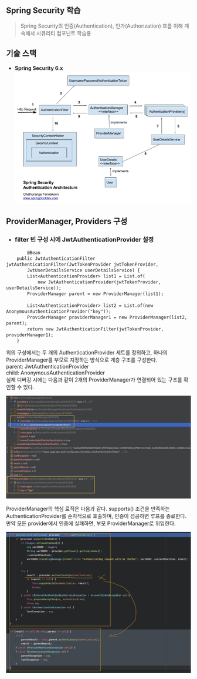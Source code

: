 ## Spring Security 학습

> Spring Security의 인증(Authentication), 인가(Authorization) 흐름 이해
> 계속해서 시큐리티 컴포넌트 학습용

## 기술 스택

- **Spring Security 6.x**
![sec.png](src/main/resources/static/sec.png)


## ProviderManager, Providers 구성
- ### filter 빈 구성 시에 JwtAuthenticationProvider 설정

```
        @Bean
	public JwtAuthenticationFilter jwtAuthenticationFilter(JwtTokenProvider jwtTokenProvider,
		JwtUserDetailsService userDetailsService) {
		List<AuthenticationProvider> list1 = List.of(
			new JwtAuthenticationProvider(jwtTokenProvider, userDetailsService));
		ProviderManager parent = new ProviderManager(list1);

		List<AuthenticationProvider> list2 = List.of(new AnonymousAuthenticationProvider("key"));
		ProviderManager providerManager1 = new ProviderManager(list2, parent);
		return new JwtAuthenticationFilter(jwtTokenProvider, providerManager1);
	}
```

위의 구성에서는 두 개의 AuthenticationProvider 세트를 정의하고, 하나의 ProviderManager를 부모로 지정하는 방식으로 계층 구조를 구성한다.  
parent: JwtAuthenticationProvider  
child: AnonymousAuthenticationProvider  
실제 디버깅 시에는 다음과 같이 2개의 ProviderManager가 연결되어 있는 구조를 확인할 수 있다.  

![providers.png](src/main/resources/static/providers.png)


ProviderManager의 핵심 로직은 다음과 같다. supports() 조건을 만족하는 AuthenticationProvider를 순차적으로 호출하며, 인증이 성공하면 루프를 종료한다.   
만약 모든 provider에서 인증에 실패하면, 부모 ProviderManager로 위임한다.

![providers_code.png](src/main/resources/static/providers_code.png)

